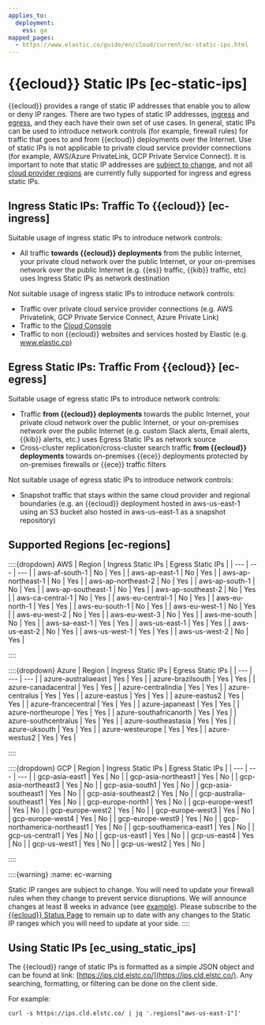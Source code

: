 ```yaml
---
applies_to:
  deployment:
    ess: ga
mapped_pages:
  - https://www.elastic.co/guide/en/cloud/current/ec-static-ips.html
---
```


# {{ecloud}} Static IPs [ec-static-ips]

{{ecloud}} provides a range of static IP addresses that enable you to allow or deny IP ranges. There are two types of static IP addresses, [ingress](#ec-ingress) and [egress](#ec-egress), and they each have their own set of use cases. In general, static IPs can be used to introduce network controls (for example, firewall rules) for traffic that goes to and from {{ecloud}} deployments over the Internet. Use of static IPs is not applicable to private cloud service provider connections (for example, AWS/Azure PrivateLink, GCP Private Service Connect). It is important to note that static IP addresses are [subject to change](#ec-warning), and not all [cloud provider regions](#ec-regions) are currently fully supported for ingress and egress static IPs.


## Ingress Static IPs: Traffic To {{ecloud}} [ec-ingress] 

Suitable usage of ingress static IPs to introduce network controls:

* All traffic **towards {{ecloud}} deployments** from the public Internet, your private cloud network over the public Internet, or your on-premises network over the public Internet (e.g. {{es}} traffic, {{kib}} traffic, etc) uses Ingress Static IPs as network destination

Not suitable usage of ingress static IPs to introduce network controls:

* Traffic over private cloud service provider connections (e.g. AWS Privatelink, GCP Private Service Connect, Azure Private Link)
* Traffic to the [Cloud Console](http://cloud.elastic.co)
* Traffic to non {{ecloud}} websites and services hosted by Elastic (e.g. www.elastic.co)


## Egress Static IPs: Traffic From {{ecloud}} [ec-egress] 

Suitable usage of egress static IPs to introduce network controls:

* Traffic **from {{ecloud}} deployments** towards the public Internet, your private cloud network over the public Internet, or your on-premises network over the public Internet (e.g. custom Slack alerts, Email alerts, {{kib}} alerts, etc.) uses Egress Static IPs as network source
* Cross-cluster replication/cross-cluster search traffic **from {{ecloud}} deployments** towards on-premises {{ece}} deployments protected by on-premises firewalls or {{ece}} traffic filters

Not suitable usage of egress static IPs to introduce network controls:

* Snapshot traffic that stays within the same cloud provider and regional boundaries (e.g. an {{ecloud}} deployment hosted in aws-us-east-1 using an S3 bucket also hosted in aws-us-east-1 as a snapshot repository)


## Supported Regions [ec-regions] 

::::{dropdown} AWS
| Region | Ingress Static IPs | Egress Static IPs |
| --- | --- | --- |
| aws-af-south-1 | No | Yes |
| aws-ap-east-1 | No | Yes |
| aws-ap-northeast-1 | No | Yes |
| aws-ap-northeast-2 | No | Yes |
| aws-ap-south-1 | No | Yes |
| aws-ap-southeast-1 | No | Yes |
| aws-ap-southeast-2 | No | Yes |
| aws-ca-central-1 | No | Yes |
| aws-eu-central-1 | No | Yes |
| aws-eu-north-1 | Yes | Yes |
| aws-eu-south-1 | No | Yes |
| aws-eu-west-1 | No | Yes |
| aws-eu-west-2 | No | Yes |
| aws-eu-west-3 | No | Yes |
| aws-me-south | No | Yes |
| aws-sa-east-1 | Yes | Yes |
| aws-us-east-1 | Yes | Yes |
| aws-us-east-2 | No | Yes |
| aws-us-west-1 | Yes | Yes |
| aws-us-west-2 | No | Yes |

::::


::::{dropdown} Azure
| Region | Ingress Static IPs | Egress Static IPs |
| --- | --- | --- |
| azure-australiaeast | Yes | Yes |
| azure-brazilsouth | Yes | Yes |
| azure-canadacentral | Yes | Yes |
| azure-centralindia | Yes | Yes |
| azure-centralus | Yes | Yes |
| azure-eastus | Yes | Yes |
| azure-eastus2 | Yes | Yes |
| azure-francecentral | Yes | Yes |
| azure-japaneast | Yes | Yes |
| azure-northeurope | Yes | Yes |
| azure-southafricanorth | Yes | Yes |
| azure-southcentralus | Yes | Yes |
| azure-southeastasia | Yes | Yes |
| azure-uksouth | Yes | Yes |
| azure-westeurope | Yes | Yes |
| azure-westus2 | Yes | Yes |

::::


::::{dropdown} GCP
| Region | Ingress Static IPs | Egress Static IPs |
| --- | --- | --- |
| gcp-asia-east1 | Yes | No |
| gcp-asia-northeast1 | Yes | No |
| gcp-asia-northeast3 | Yes | No |
| gcp-asia-south1 | Yes | No |
| gcp-asia-southeast1 | Yes | No |
| gcp-asia-southeast2 | Yes | No |
| gcp-australia-southeast1 | Yes | No |
| gcp-europe-north1 | Yes | No |
| gcp-europe-west1 | Yes | No |
| gcp-europe-west2 | Yes | No |
| gcp-europe-west3 | Yes | No |
| gcp-europe-west4 | Yes | No |
| gcp-europe-west9 | Yes | No |
| gcp-northamerica-northeast1 | Yes | No |
| gcp-southamerica-east1 | Yes | No |
| gcp-us-central1 | Yes | No |
| gcp-us-east1 | Yes | No |
| gcp-us-east4 | Yes | No |
| gcp-us-west1 | Yes | No |
| gcp-us-west2 | Yes | No |

::::


::::{warning} 
:name: ec-warning

Static IP ranges are subject to change. You will need to update your firewall rules when they change to prevent service disruptions. We will announce changes at least 8 weeks in advance (see [example](https://status.elastic.co/incidents/1xs411x77wgh)). Please subscribe to the [{{ecloud}} Status Page](https://status.elastic.co/) to remain up to date with any changes to the Static IP ranges which you will need to update at your side.
::::



## Using Static IPs [ec_using_static_ips] 

The {{ecloud}} range of static IPs is formatted as a simple JSON object and can be found at link: [https://ips.cld.elstc.co/](https://ips.cld.elstc.co/). Any searching, formatting, or filtering can be done on the client side.

For example:

`curl -s https://ips.cld.elstc.co/ | jq '.regions["aws-us-east-1"]'`

